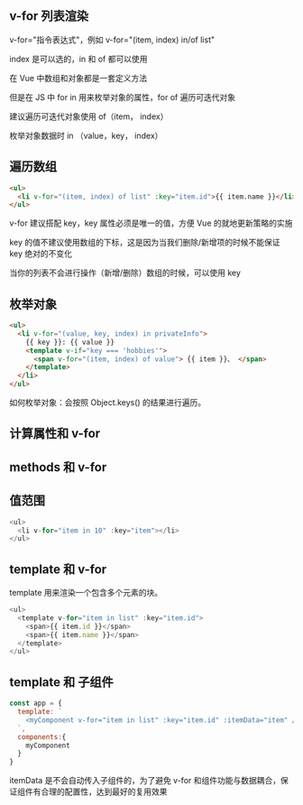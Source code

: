 ## v-for 列表渲染

v-for="指令表达式"，例如 v-for="(item, index) in/of list"

index 是可以选的，in 和 of 都可以使用

在 Vue 中数组和对象都是一套定义方法

但是在 JS 中 for in 用来枚举对象的属性，for of 遍历可迭代对象

建议遍历可迭代对象使用 of（item， index）

枚举对象数据时 in （value，key， index）

## 遍历数组

```html
<ul>
  <li v-for="(item, index) of list" :key="item.id">{{ item.name }}</li>
</ul>
```

v-for 建议搭配 key，key 属性必须是唯一的值，方便 Vue 的就地更新策略的实施

key 的值不建议使用数组的下标，这是因为当我们删除/新增项的时候不能保证 key 绝对的不变化

当你的列表不会进行操作（新增/删除）数组的时候，可以使用 key

## 枚举对象

```html
<ul>
  <li v-for="(value, key, index) in privateInfo">
    {{ key }}: {{ value }}
    <template v-if="key === 'hobbies'">
      <span v-for="(item, index) of value"> {{ item }}、 </span>
    </template>
  </li>
</ul>
```

如何枚举对象：会按照 Object.keys() 的结果进行遍历。

## 计算属性和 v-for

## methods 和 v-for

## 值范围

```js
<ul>
  <li v-for="item in 10" :key="item"></li>
</ul>
```

## template 和 v-for

template 用来渲染一个包含多个元素的块。

```js
<ul>
  <template v-for="item in list" :key="item.id">
    <span>{{ item.id }}</span>
    <span>{{ item.name }}</span>
  </template>
</ul>
```

## template 和 子组件

```js
const app = {
  template: `
    <myComponent v-for="item in list" :key="item.id" :itemData="item" />
  `,
  components:{
    myComponent
  }
}
```

itemData 是不会自动传入子组件的，为了避免 v-for 和组件功能与数据耦合，保证组件有合理的配置性，达到最好的复用效果